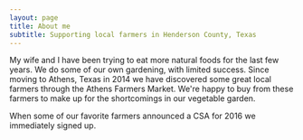 ```yaml
---
layout: page
title: About me
subtitle: Supporting local farmers in Henderson County, Texas
---
```


My wife and I have been trying to eat more natural foods for the last few years. We do some of our own gardening, with limited success. Since moving to Athens, Texas in 2014 we have discovered some great local farmers through the Athens Farmers Market. We're happy to buy from these farmers to make up for the shortcomings in our vegetable garden. 

When some of our favorite farmers announced a CSA for 2016 we immediately signed up.